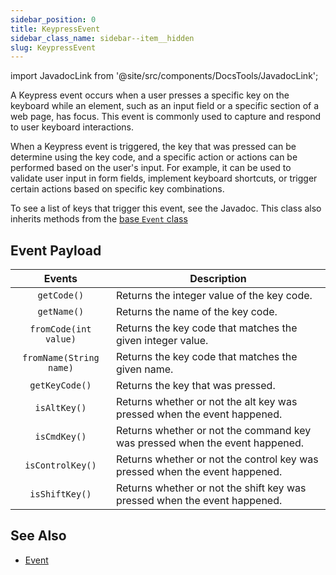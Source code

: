 ```yaml
---
sidebar_position: 0
title: KeypressEvent
sidebar_class_name: sidebar--item__hidden
slug: KeypressEvent
---
```


import JavadocLink from '@site/src/components/DocsTools/JavadocLink';

<JavadocLink type="engine" location="org/dwcj/component/event/KeypressEvent" top='true' />

A Keypress event occurs when a user presses a specific key on the keyboard while an element, such as an input field or a specific section of a web page, has focus. This event is commonly used to capture and respond to user keyboard interactions.

When a Keypress event is triggered, the key that was pressed can be determine using the key code, and a specific action or actions can be performed based on the user's input. For example, it can be used to validate user input in form fields, implement keyboard shortcuts, or trigger certain actions based on specific key combinations.

To see a list of keys that trigger this event, <JavadocLink type="engine" location="org/dwcj/component/event/KeypressEvent.Key">see the Javadoc.</JavadocLink> This class also inherits methods from the [base `Event` class](./event)

## Event Payload

| Events | Description |
|:-:|-|
|`getCode()`|Returns the integer value of the key code.|
|`getName()`| Returns the name of the key code.|
|`fromCode(int value)`|Returns the key code that matches the given integer value.|
|`fromName(String name)`|Returns the key code that matches the given name.|
|`getKeyCode()`|Returns the key that was pressed.|
|`isAltKey()`|Returns whether or not the alt key was pressed when the event happened.|
|`isCmdKey()`|Returns whether or not the command key was pressed when the event happened.|
|`isControlKey()`|Returns whether or not the control key was pressed when the event happened.|
|`isShiftKey()`|Returns whether or not the shift key was pressed when the event happened.|

## See Also

- [Event](./event)